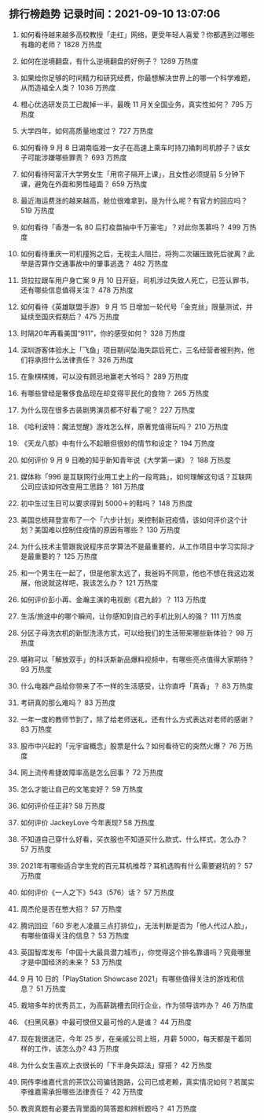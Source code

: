 
## 排行榜趋势 记录时间：2021-09-10 13:07:06
  
  1. 如何看待越来越多高校教授「走红」网络，更受年轻人喜爱？你都遇到过哪些有趣的老师？ 1828 万热度
    
  2. 如何在逆境翻盘，有什么逆境翻盘的好例子？ 1289 万热度
    
  3. 如果给你足够的时间精力和研究经费，你最想解决世界上的哪一个科学难题，从而造福全人类？ 1036 万热度
    
  4. 橙心优选研发员工已裁掉一半，最晚 11 月关全国业务，真实性如何？ 795 万热度
    
  5. 大学四年，如何高质量地度过？ 727 万热度
    
  6. 如何看待 9 月 8 日湖南临湘一女子在高速上乘车时持刀捅刺司机脖子？该女子可能涉嫌哪些罪责？ 693 万热度
    
  7. 如何看待阿富汗大学男女生「用帘子隔开上课」，且女性必须提前 5 分钟下课，避免在外面和男性碰面？ 659 万热度
    
  8. 最近海运费涨的越来越高，舱位很难拿到，是为什么呢？有官方的回应吗？ 519 万热度
    
  9. 如何看待「香港一名 80 后打疫苗抽中千万豪宅」？对此你羡慕吗？ 499 万热度
    
  10. 如何看待重庆一司机撞狗之后，无视主人阻拦，将狗二次碾压致死后驶离？此举是否算作交通事故中的肇事逃逸？ 482 万热度
    
  11. 货拉拉跟车用户身亡案 9 月 10 日开庭，司机涉过失致人死亡，已签认罪书，还有哪些信息值得关注？ 478 万热度
    
  12. 如何看待《英雄联盟手游》 9 月 15 日增加一轮代号「金克丝」限量测试，并延续至国庆假期后？ 475 万热度
    
  13. 时隔20年再看美国“911”，你的感受如何？ 328 万热度
    
  14. 深圳游客体验水上「飞鱼」项目期间坠海失踪后死亡，三名经营者被刑拘，他们将承担什么法律责任？ 326 万热度
    
  15. 在象棋棋摊，可以没有顾忌地赢老大爷吗？ 289 万热度
    
  16. 有哪些曾经是奢侈食品现在却变得平民化的食物？ 265 万热度
    
  17. 为什么现在很多古装剧男演员都不好看了呢？ 227 万热度
    
  18. 《哈利波特：魔法觉醒》游戏怎么样，原著党值得玩吗？ 210 万热度
    
  19. 《天龙八部》中有什么不起眼但很妙的情节和设定？ 194 万热度
    
  20. 如何评价 9 月 9 日晚的知乎新知青年说《大学第一课》？ 188 万热度
    
  21. 媒体称「996 是互联网行业用工史上的一段弯路」，如何理解这句话？互联网公司应该如何改变用工思路？ 181 万热度
    
  22. 初中生过生日可以要求得到 5000＋的鞋吗？ 148 万热度
    
  23. 美国总统拜登宣布了一个「六步计划」来控制新冠疫情，该如何评价这个计划？美国难以控制住疫情的原因有哪些？ 130 万热度
    
  24. 为什么技术主管跟我说程序员学算法不是最重要的，从工作项目中学习实际才是最重要的？ 125 万热度
    
  25. 和一个男生在一起了，但是他家太远了，我爸妈不同意，他也不想在我这边发展，他说就这样吧，我该怎么办？ 121 万热度
    
  26. 如何评价彭小苒、金瀚主演的电视剧《君九龄》？ 113 万热度
    
  27. 生活/旅途中的哪个瞬间，让你感知到自己的手机比别人的强？ 111 万热度
    
  28. 分区子母洗衣机的新型洗涤方式，可以给我们的生活带来哪些新体验？ 98 万热度
    
  29. 堪称可以「解放双手」的科沃斯新品爆料视频中，有哪些亮点值得大家期待？ 93 万热度
    
  30. 什么电器产品给你带来了不一样的生活感受，让你直呼「真香」？ 83 万热度
    
  31. 考研真的那么难吗？ 83 万热度
    
  32. 一年一度的教师节到了，除了给老师送礼，还有什么方式表达对老师的感谢？ 83 万热度
    
  33. 股市中兴起的「元宇宙概念」股票是什么？如何看待它的突然火爆？ 76 万热度
    
  34. 网上流传希捷故障率高是怎么回事？ 72 万热度
    
  35. 怎么才能让自己的文笔变好？ 59 万热度
    
  36. 如何评价任正非? 58 万热度
    
  37. 如何评价 JackeyLove 今年表现? 58 万热度
    
  38. 不知道自己穿什么好看，买衣服也不知道买什么款式、什么样式，怎么办？ 57 万热度
    
  39. 2021年有哪些适合学生党的百元耳机推荐？耳机选购有什么需要避坑的？ 57 万热度
    
  40. 如何评价《一人之下》543（576）话？ 57 万热度
    
  41. 周杰伦是否在憋大招？ 57 万热度
    
  42. 腾讯回应「60 岁老人凌晨三点打排位」，无法判断是否为「他人代过人脸」，有哪些值得关注的信息？ 53 万热度
    
  43. 英国智库发布「中国十大最具潜力城市」，你觉得这个排名靠谱吗？究竟哪里才是中国经济的未来？ 53 万热度
    
  44. 9 月 10 日的「PlayStation Showcase 2021」有哪些值得关注的游戏和信息？ 51 万热度
    
  45. 栽培多年的优秀员工，为高薪跳槽去同行企业，作为领导该咋办？ 46 万热度
    
  46. 《扫黑风暴》中最可恨但又最可怜的人是谁？ 44 万热度
    
  47. 现在我很迷茫，今年 25 岁，在亲戚公司上班，月薪 5000，每天都是干着同样的工作，该怎么办? 43 万热度
    
  48. 为什么女生喜欢上衣很长的「下半身失踪法」穿搭？ 42 万热度
    
  49. 网传李维嘉代言的茶饮公司骗钱跑路，公司已成老赖，真实情况如何？若属实李维嘉需承担哪些法律责任？ 42 万热度
    
  50. 教资真题有必要去背里面的简答题和辨析题吗？ 41 万热度
    